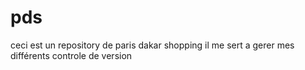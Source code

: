 # pds
ceci est un repository de paris dakar shopping
il me sert a gerer mes différents controle de version

